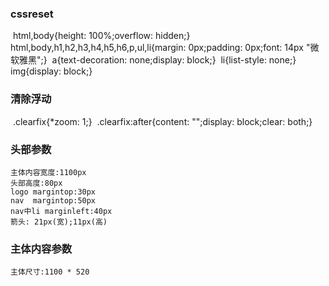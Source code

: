 ### cssreset
​	html,body{height: 100%;overflow: hidden;}
​	html,body,h1,h2,h3,h4,h5,h6,p,ul,li{margin: 0px;padding: 0px;font: 14px "微软雅黑";}
​	a{text-decoration: none;display: block;}
​	li{list-style: none;}
​	img{display: block;}
​	
### 清除浮动
​	.clearfix{*zoom: 1;}
​	.clearfix:after{content: "";display: block;clear: both;}

### 头部参数
	主体内容宽度:1100px
	头部高度:80px
	logo margintop:30px
	nav  margintop:50px
	nav中li marginleft:40px
	箭头: 21px(宽);11px(高)
	
### 主体内容参数
	主体尺寸:1100 * 520